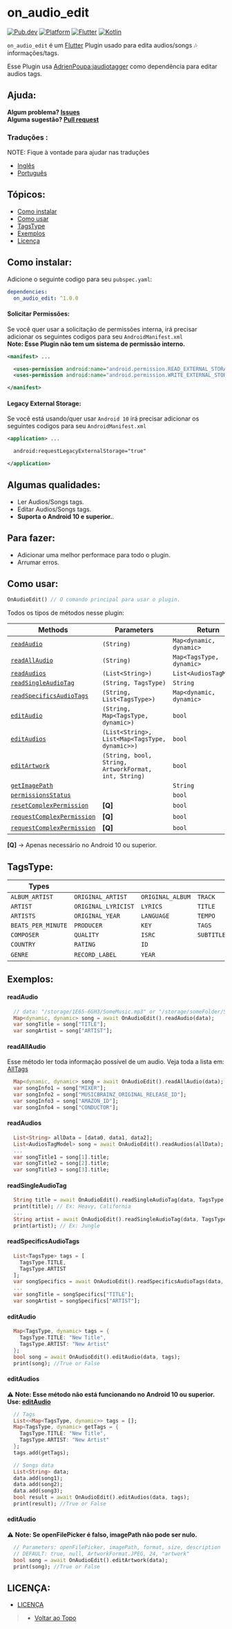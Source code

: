 # on_audio_edit
<!-- https://img.shields.io/badge/Platform-Android%20%7C%20IOS-9cf?&style=flat-square -->
[![Pub.dev](https://img.shields.io/pub/v/on_audio_edit?color=9cf&label=Pub.dev&style=flat-square)](https://pub.dev/packages/on_audio_edit)
[![Platform](https://img.shields.io/badge/Platform-Android-9cf?logo=android&style=flat-square)](https://www.android.com/)
[![Flutter](https://img.shields.io/badge/Language-Flutter%20%7C%20Null--Safety-9cf?logo=flutter&style=flat-square)](https://www.flutter.dev/)
[![Kotlin](https://img.shields.io/badge/Language-Kotlin-9cf?logo=kotlin&style=flat-square)](https://kotlinlang.org/)

`on_audio_edit` é um [Flutter](https://flutter.dev/) Plugin usado para edita audios/songs 🎶 informações/tags. <br>

Esse Plugin usa [AdrienPoupa:jaudiotagger](https://github.com/AdrienPoupa/jaudiotagger) como dependência para editar audios tags.

## Ajuda:

**Algum problema? [Issues](https://github.com/LucasPJS/on_audio_edit/issues)** <br>
**Alguma sugestão? [Pull request](https://github.com/LucasPJS/on_audio_edit/pulls)**

### Traduções :

NOTE: Fique à vontade para ajudar nas traduções

* [Inglês](README.md)
* [Português](README.pt-BR.md)

## Tópicos:

<!-- * [Gif Examples](#gif-examples) -->
* [Como instalar](#como-instalar)
* [Como usar](#como-usar)
* [TagsType](#tagstype)
* [Exemplos](#exemplos)
* [Licença](#licença)

## Como instalar:
Adicione o seguinte codigo para seu `pubspec.yaml`:
```yaml
dependencies:
  on_audio_edit: ^1.0.0
```

#### Solicitar Permissões:
Se você quer usar a solicitação de permissões interna, irá precisar adicionar os seguintes codigos para seu `AndroidManifest.xml` <br>
**Note: Esse Plugin não tem um sistema de permissão interno.**
```xml
<manifest> ...

  <uses-permission android:name="android.permission.READ_EXTERNAL_STORAGE"/>
  <uses-permission android:name="android.permission.WRITE_EXTERNAL_STORAGE"/>

</manifest>
```

#### Legacy External Storage:
Se você está usando/quer usar `Android 10` irá precisar adicionar os seguintes codigos para seu `AndroidManifest.xml` <br>
```xml
<application> ...

  android:requestLegacyExternalStorage="true"

</application>
```

## Algumas qualidades:

* Ler Audios/Songs tags.
* Editar Audios/Songs tags.
* **Suporta o Android 10 e superior.**.

## Para fazer:

* Adicionar uma melhor performace para todo o plugin.
* Arrumar erros.

## Como usar:

```dart
OnAudioEdit() // O comando principal para usar o plugin.
```
Todos os tipos de métodos nesse plugin:

|  Methods  |   Parameters   |   Return   |
|--------------|-----------------|-----------------|
| [`readAudio`](#readaudio) | `(String)` | `Map<dynamic, dynamic>` | <br>
| [`readAllAudio`](#readallaudios) | `(String)` | `Map<TagsType, dynamic>` | <br>
| [`readAudios`](#readaudios) | `(List<String>)` | `List<AudiosTagModel>` | <br>
| [`readSingleAudioTag`](#readsingleaudiotag) | `(String, TagsType)` | `String` | <br>
| [`readSpecificsAudioTags`](#readspecificsaudiotags) | `(String, List<TagsType>)` | `Map<dynamic, dynamic>` | <br>
| [`editAudio`](#editaudio) | `(String, Map<TagsType, dynamic>)` | `bool` | <br>
| [`editAudios`](#editaudios) | `(List<String>, List<Map<TagsType, dynamic>>)` | `bool` | <br>
| [`editArtwork`](#editartwork) | `(String, bool, String, ArtworkFormat, int, String)` | `bool` | <br>
| [`getImagePath`]() |  | `String` | <br>
| [`permissionsStatus`]() |  | `bool` | <br>
| [`resetComplexPermission`]() | **[Q]** | `bool` | <br>
| [`requestComplexPermission`]() | **[Q]** | `bool` | <br>
| [`requestComplexPermission`]() | **[Q]** | `bool` | <br>

**[Q]** -> Apenas necessário no Android 10 ou superior.

## TagsType:

|  Types  |    |    |    |
|--------------|--------------|--------------|--------------| 
| `ALBUM_ARTIST` | `ORIGINAL_ARTIST` | `ORIGINAL_ALBUM` | `TRACK` | <br>
| `ARTIST` | `ORIGINAL_LYRICIST` | `LYRICS` | `TITLE` | <br>
| `ARTISTS` | `ORIGINAL_YEAR` | `LANGUAGE` | `TEMPO` | <br>
| `BEATS_PER_MINUTE` | `PRODUCER` | `KEY` | `TAGS` | <br>
| `COMPOSER` | `QUALITY` | `ISRC` | `SUBTITLE` | <br>
| `COUNTRY` | `RATING` | `ID` |
| `GENRE` | `RECORD_LABEL` | `YEAR` | <br>

## Exemplos:

#### readAudio
```dart
  // data: "/storage/1E65-6GH3/SomeMusic.mp3" or "/storage/someFolder/SomeMusic.mp3"
  Map<dynamic, dynamic> song = await OnAudioEdit().readAudio(data);
  var songTitle = song["TITLE"];
  var songArtist = song["ARTIST"];
```

#### readAllAudio
Esse método ler toda informação possível de um audio. Veja toda a lista em: [AllTags](#lib/details/types/tag_type.dart)
```dart
  Map<dynamic, dynamic> song = await OnAudioEdit().readAllAudio(data);
  var songInfo1 = song["MIXER"];
  var songInfo2 = song["MUSICBRAINZ_ORIGINAL_RELEASE_ID"];
  var songInfo3 = song["AMAZON_ID"];
  var songInfo4 = song["CONDUCTOR"];
```

#### readAudios
```dart
  List<String> allData = [data0, data1, data2];
  List<AudiosTagModel> song = await OnAudioEdit().readAudios(allData);
  ...
  var songTitle1 = song[1].title;
  var songTitle2 = song[2].title;
  var songTitle3 = song[3].title;
```

#### readSingleAudioTag
```dart
  String title = await OnAudioEdit().readSingleAudioTag(data, TagsType.TITLE);
  print(title); // Ex: Heavy, California
  ...
  String artist = await OnAudioEdit().readSingleAudioTag(data, TagsType.ARTIST);
  print(artist); // Ex: Jungle
```

#### readSpecificsAudioTags
```dart
  List<TagsType> tags = [
    TagsType.TITLE,
    TagsType.ARTIST
  ];
  var songSpecifics = await OnAudioEdit().readSpecificsAudioTags(data, tags);
  ...
  var songTitle = songSpecifics["TITLE"];
  var songArtist = songSpecifics["ARTIST"];
```

#### editAudio
```dart
  Map<TagsType, dynamic> tags = {
    TagsType.TITLE: "New Title",
    TagsType.ARTIST: "New Artist"
  };
  bool song = await OnAudioEdit().editAudio(data, tags);
  print(song); //True or False
```

#### editAudios
⚠ **Note: Esse método não está funcionando no Android 10 ou superior. Use: [editAudio](#editaudio)**
```dart
  // Tags
  List<<Map<TagsType, dynamic>> tags = [];
  Map<TagsType, dynamic> getTags = {
    TagsType.TITLE: "New Title",
    TagsType.ARTIST: "New Artist"
  };
  tags.add(getTags);

  // Songs data
  List<String> data;
  data.add(song1);
  data.add(song2);
  data.add(song3);
  bool result = await OnAudioEdit().editAudios(data, tags);
  print(result); //True or False
```

#### editAudio
⚠ **Note: Se openFilePicker é falso, imagePath não pode ser nulo.**
```dart
  // Parameters: openFilePicker, imagePath, format, size, description
  // DEFAULT: true, null, ArtworkFormat.JPEG, 24, "artwork"
  bool song = await OnAudioEdit().editArtwork(data);
  print(song); //True or False
```

## LICENÇA:

* [LICENÇA  ](https://github.com/LucasPJS/on_audio_edit/blob/main/LICENSE)

> * [Voltar ao Topo](#on_audio_edit)

